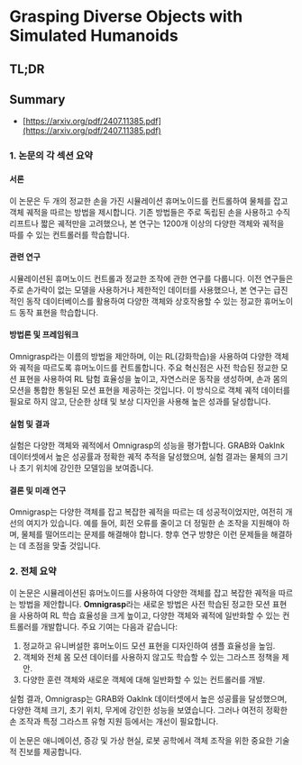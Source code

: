 # Grasping Diverse Objects with Simulated Humanoids
## TL;DR
## Summary
- [https://arxiv.org/pdf/2407.11385.pdf](https://arxiv.org/pdf/2407.11385.pdf)

### 1. 논문의 각 섹션 요약

#### 서론
이 논문은 두 개의 정교한 손을 가진 시뮬레이션 휴머노이드를 컨트롤하여 물체를 잡고 객체 궤적을 따르는 방법을 제시합니다. 기존 방법들은 주로 독립된 손을 사용하고 수직 리프트나 짧은 궤적만을 고려했으나, 본 연구는 1200개 이상의 다양한 객체와 궤적을 따를 수 있는 컨트롤러를 학습합니다.

#### 관련 연구
시뮬레이션된 휴머노이드 컨트롤과 정교한 조작에 관한 연구를 다룹니다. 이전 연구들은 주로 손가락이 없는 모델을 사용하거나 제한적인 데이터를 사용했으나, 본 연구는 급진적인 동작 데이터베이스를 활용하여 다양한 객체와 상호작용할 수 있는 정교한 휴머노이드 동작 표현을 학습합니다.

#### 방법론 및 프레임워크
Omnigrasp라는 이름의 방법을 제안하며, 이는 RL(강화학습)을 사용하여 다양한 객체와 궤적을 따르도록 휴머노이드를 컨트롤합니다. 주요 혁신점은 사전 학습된 정교한 모션 표현을 사용하여 RL 탐험 효율성을 높이고, 자연스러운 동작을 생성하며, 손과 몸의 모션을 통합한 통일된 모션 표현을 제공하는 것입니다. 이 방식으로 객체 궤적 데이터를 필요로 하지 않고, 단순한 상태 및 보상 디자인을 사용해 높은 성과를 달성합니다.

#### 실험 및 결과
실험은 다양한 객체와 궤적에서 Omnigrasp의 성능을 평가합니다. GRAB와 OakInk 데이터셋에서 높은 성공률과 정확한 궤적 추적을 달성했으며, 실험 결과는 물체의 크기나 초기 위치에 강인한 모델임을 보여줍니다.

#### 결론 및 미래 연구
Omnigrasp는 다양한 객체를 잡고 복잡한 궤적을 따르는 데 성공적이었지만, 여전히 개선의 여지가 있습니다. 예를 들어, 회전 오류를 줄이고 더 정밀한 손 조작을 지원해야 하며, 물체를 떨어뜨리는 문제를 해결해야 합니다. 향후 연구 방향은 이런 문제들을 해결하는 데 초점을 맞출 것입니다.

### 2. 전체 요약

이 논문은 시뮬레이션된 휴머노이드를 사용하여 다양한 객체를 잡고 복잡한 궤적을 따르는 방법을 제안합니다. **Omnigrasp**라는 새로운 방법은 사전 학습된 정교한 모션 표현을 사용하여 RL 학습 효율성을 크게 높이고, 다양한 객체와 궤적에 일반화할 수 있는 컨트롤러를 개발합니다. 주요 기여는 다음과 같습니다:

1. 정교하고 유니버설한 휴머노이드 모션 표현을 디자인하여 샘플 효율성을 높임.
2. 객체와 전체 몸 모션 데이터를 사용하지 않고도 학습할 수 있는 그라스프 정책을 제안.
3. 다양한 훈련 객체와 새로운 객체에 대해 일반화할 수 있는 컨트롤러를 개발.

실험 결과, Omnigrasp는 GRAB와 OakInk 데이터셋에서 높은 성공률을 달성했으며, 다양한 객체 크기, 초기 위치, 무게에 강인한 성능을 보였습니다. 그러나 여전히 정확한 손 조작과 특정 그라스프 유형 지원 등에서는 개선이 필요합니다. 

이 논문은 애니메이션, 증강 및 가상 현실, 로봇 공학에서 객체 조작을 위한 중요한 기술적 진보를 제공합니다.